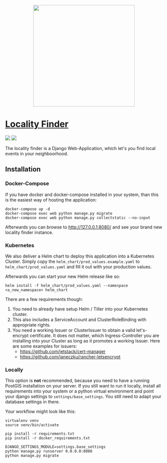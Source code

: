<p align="center">
  <img src="https://raw.githubusercontent.com/WiSchLabs/Locality-finder/master/main/static/main/img/locality-finder.png" width="325px">
</p>

# [Locality Finder](https://locality-finder-helm.sh4ke.rocks/)
[![](https://images.microbadger.com/badges/version/wischlabs/locality_finder.svg)](https://microbadger.com/images/wischlabs/locality_finder "Get your own version badge on microbadger.com")
[![](https://images.microbadger.com/badges/image/wischlabs/locality_finder.svg)](https://microbadger.com/images/wischlabs/locality_finder "Get your own image badge on microbadger.com")

The locality finder is a Django Web-Application, which let's you find local events in your neighboorhood.

## Installation

### Docker-Compose
If you have docker and docker-compose installed in your system, than this is the easiest way of hosting the application:
```
docker-compose up -d
docker-compose exec web python manage.py migrate
docker-compose exec web python manage.py collectstatic --no-input
```

Afterwards you can browse to http://127.0.0.1:8080/ and see your brand new locality finder instance.

### Kubernetes

We also deliver a Helm chart to deploy this application into a Kubernetes Cluster.
Simply copy the `helm_chart/prod_values.example.yaml` to `helm_chart/prod_values.yaml` and fill it out with your production values.

Afterwards you can start your new Helm release like so:
```
helm install -f helm_chart/prod_values.yaml --namespace <a_new_namespace> helm_chart
```

There are a few requirements though:
1. You need to already have setup Helm / Tiller into your Kubernetes cluster.
2. This also includes a ServiceAccount and ClusterRoleBinding with appropriate rights.
3. You need a working Issuer or ClusterIssuer to obtain a valid let's-encrypt certificate. It does not matter, which Ingress-Controller you are installing into your Cluster as long as it promotes a working Issuer. Here are some examples for issuers:
    * https://github.com/jetstack/cert-manager
    * https://github.com/janeczku/rancher-letsencrypt
    
    
### Locally

This option is __not__ recommended, because you need to have a running PostGIS installation on your server.
If you still want to run it locally, install all requirements into your system or a python virtual environment and point your django settings to `settings/base_settings`. You still need to adapt your database settings in there.

Your workflow might look like this:
```
virtualenv venv
source venv/bin/activate

pip install -r requirements.txt
pip install -r docker_requirements.txt

DJANGO_SETTINGS_MODULE=settings.base_settings
python manage.py runserver 0.0.0.0:8080
python manage.py migrate
```
